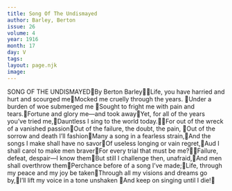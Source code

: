 ```yaml
---
title: Song Of The Undismayed
author: Barley, Berton 
issue: 26
volume: 4
year: 1916
month: 17
day: V
tags:
layout: page.njk
image:
---
```

SONG OF THE UNDISMAYEDBy Berton BarleyLife, you have harried and hurt and scourged meMocked me cruelly through the years. Under a burden of woe submerged me Sought to fright me with pain and tears.Fortune and glory me—and took awayYet, for all of the years you’ve tried me,Dauntless I sing to the world today.For out of the wreck of a vanished passionOut of the failure, the doubt, the pain, Out of the sorrow and death I’ll fashionMany a song in a fearless strain,And the songs I make shall have no savorOf useless longing or vain regret,Aud I shall carol to make men braverFor every trial that must be me?Failure, defeat, despair—I know themBut still I challenge then, unafraid,And men shall overthrow themPerchance before of a song I’ve made;Life, through my peace and my joy be takenThrough all my visions and dreams go by,I’ll lift my voice in a tone unshaken And keep on singing until I die!
